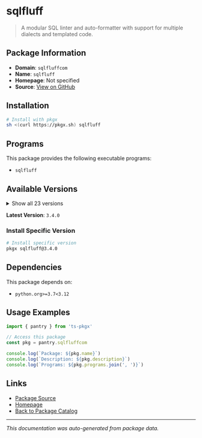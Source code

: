 # sqlfluff

> A modular SQL linter and auto-formatter with support for multiple dialects and templated code.

## Package Information

- **Domain**: `sqlfluffcom`
- **Name**: `sqlfluff`
- **Homepage**: Not specified
- **Source**: [View on GitHub](https://github.com/pkgxdev/pantry/tree/main/projects/sqlfluff.com/package.yml)

## Installation

```bash
# Install with pkgx
sh <(curl https://pkgx.sh) sqlfluff
```

## Programs

This package provides the following executable programs:

- `sqlfluff`

## Available Versions

<details>
<summary>Show all 23 versions</summary>

- `3.4.0`, `3.3.1`, `3.3.0`, `3.2.5`, `3.2.4`
- `3.2.3`, `3.2.2`, `3.2.1`, `3.2.0`, `3.1.1`
- `3.1.0`, `3.0.7`, `3.0.6`, `3.0.5`, `3.0.4`
- `3.0.3`, `3.0.2`, `3.0.1`, `3.0.0`, `2.3.5`
- `2.3.4`, `2.3.3`, `2.3.2`

</details>

**Latest Version**: `3.4.0`

### Install Specific Version

```bash
# Install specific version
pkgx sqlfluff@3.4.0
```

## Dependencies

This package depends on:

- `python.org>=3.7<3.12`

## Usage Examples

```typescript
import { pantry } from 'ts-pkgx'

// Access this package
const pkg = pantry.sqlfluffcom

console.log(`Package: ${pkg.name}`)
console.log(`Description: ${pkg.description}`)
console.log(`Programs: ${pkg.programs.join(', ')}`)
```

## Links

- [Package Source](https://github.com/pkgxdev/pantry/tree/main/projects/sqlfluff.com/package.yml)
- [Homepage](#)
- [Back to Package Catalog](../package-catalog.md)

---

*This documentation was auto-generated from package data.*
